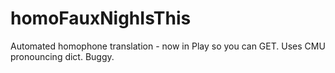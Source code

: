# homoFauxNighIsThis
Automated homophone translation - now in Play so you can GET. Uses CMU pronouncing dict. Buggy.
